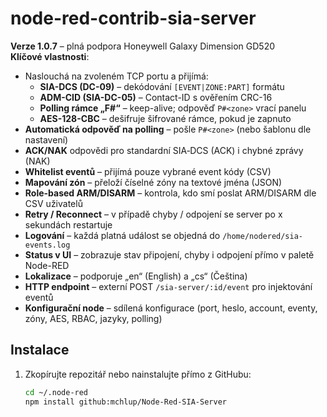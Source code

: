 # node-red-contrib-sia-server

**Verze 1.0.7** – plná podpora Honeywell Galaxy Dimension GD520  
**Klíčové vlastnosti**:
- Naslouchá na zvoleném TCP portu a přijímá:
  - **SIA-DCS (DC-09)** – dekódování `[EVENT|ZONE:PART]` formátu
  - **ADM-CID (SIA-DC-05)** – Contact-ID s ověřením CRC-16
  - **Polling rámce „F#“** – keep-alive; odpověď `P#<zone>` vrací panelu
  - **AES-128-CBC** – dešifruje šifrované rámce, pokud je zapnuto
- **Automatická odpověď na polling** – pošle `P#<zone>` (nebo šablonu dle nastavení)  
- **ACK/NAK** odpovědi pro standardní SIA‐DCS (ACK) i chybné zprávy (NAK)  
- **Whitelist eventů** – přijímá pouze vybrané event kódy (CSV)  
- **Mapování zón** – přeloží číselné zóny na textové jména (JSON)  
- **Role-based ARM/DISARM** – kontrola, kdo smí poslat ARM/DISARM dle CSV uživatelů  
- **Retry / Reconnect** – v případě chyby / odpojení se server po x sekundách restartuje  
- **Logování** – každá platná událost se objedná do `/home/nodered/sia-events.log`  
- **Status v UI** – zobrazuje stav připojení, chyby i odpojení přímo v paletě Node-RED  
- **Lokalizace** – podporuje „en“ (English) a „cs“ (Čeština)  
- **HTTP endpoint** – externí POST `/sia-server/:id/event` pro injektování eventů  
- **Konfigurační node** – sdílená konfigurace (port, heslo, account, eventy, zóny, AES, RBAC, jazyky, polling)

## Instalace

1. Zkopírujte repozitář nebo nainstalujte přímo z GitHubu:
   ```bash
   cd ~/.node-red
   npm install github:mchlup/Node-Red-SIA-Server
